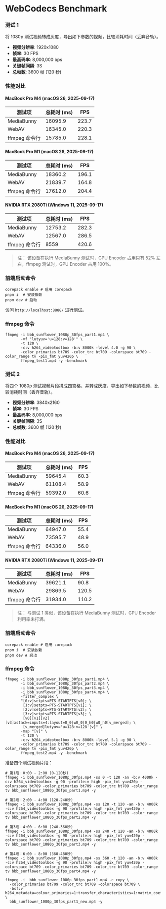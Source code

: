 # WebCodecs Benchmark

### 测试 1

将 1080p 测试视频转成灰度，导出如下参数的视频，比较消耗时间（丢弃音轨）。

- **视频分辨率**: 1920x1080
- **帧率**: 30 FPS
- **最高码率**: 8,000,000 bps
- **关键帧间隔**: 3S
- **总帧数**: 3600 帧 (120 秒)

### 性能对比

#### MacBook Pro M4 (macOS 26, 2025-09-17)

| 测试项        | 总耗时 (ms) | FPS   |
| ------------- | ----------- | ----- |
| MediaBunny    | 16095.9     | 223.7 |
| WebAV         | 16345.0     | 220.3 |
| ffmpeg 命令行 | 15785.0     | 228.1 |

#### MacBook Pro M1 (macOS 26, 2025-09-17)

| 测试项        | 总耗时 (ms) | FPS   |
| ------------- | ----------- | ----- |
| MediaBunny    | 18360.2     | 196.1 |
| WebAV         | 21839.7     | 164.8 |
| ffmpeg 命令行 | 17612.0     | 204.4 |

#### NVIDIA RTX 2080Ti (Windows 11, 2025-09-17)

| 测试项        | 总耗时 (ms) | FPS   |
| ------------- | ----------- | ----- |
| MediaBunny    | 12753.2     | 282.3 |
| WebAV         | 12567.0     | 286.5 |
| ffmpeg 命令行 | 8559        | 420.6 |

> 注： 该设备在执行 MediaBunny 测试时，GPU Encoder 占用只有 52% 左右，ffmpeg 测试时，GPU Encoder 占用 100%。

### 前端启动命令

```
corepack enable # 启用 corepack
pnpm i  # 安装依赖
pnpm dev # 启动
```

访问 `http://localhost:8888/` 进行测试。

### ffmpeg 命令

```
ffmpeg -i bbb_sunflower_1080p_30fps_part1.mp4 \
       -vf "lutyuv='u=128:v=128'" \
       -t 120 \
       -c:v h264_videotoolbox -b:v 8000k -level 4.0 -g 90 \
       -color_primaries bt709 -color_trc bt709 -colorspace bt709 -color_range tv -pix_fmt yuv420p \
       ffmpeg_test1.mp4 -y -benchmark
```

### 测试 2

将四个 1080p 测试视频片段拼成四宫格，并转成灰度，导出如下参数的视频，比较消耗时间（丢弃音轨）。

- **视频分辨率**: 3840x2160
- **帧率**: 30 FPS
- **最高码率**: 8,000,000 bps
- **关键帧间隔**: 3S
- **总帧数**: 3600 帧 (120 秒)

### 性能对比

#### MacBook Pro M4 (macOS 26, 2025-09-17)

| 测试项        | 总耗时 (ms) | FPS  |
| ------------- | ----------- | ---- |
| MediaBunny    | 59645.4     | 60.3 |
| WebAV         | 61108.4     | 58.9 |
| ffmpeg 命令行 | 59392.0     | 60.6 |

#### MacBook Pro M1 (macOS 26, 2025-09-17)

| 测试项        | 总耗时 (ms) | FPS  |
| ------------- | ----------- | ---- |
| MediaBunny    | 64947.0     | 55.4 |
| WebAV         | 73595.7     | 48.9 |
| ffmpeg 命令行 | 64336.0     | 56.0 |

#### NVIDIA RTX 2080Ti (Windows 11, 2025-09-17)

| 测试项        | 总耗时 (ms) | FPS   |
| ------------- | ----------- | ----- |
| MediaBunny    | 39621.1     | 90.8  |
| WebAV         | 29869.5     | 120.5 |
| ffmpeg 命令行 | 31934.0     | 110.2 |

> 注： 与测试 1 类似，该设备在执行 MediaBunny 测试时，GPU Encoder 利用率未打满。

### 前端启动命令

```
corepack enable # 启用 corepack
pnpm i  # 安装依赖
pnpm dev # 启动
```

### ffmpeg 命令

```
ffmpeg -i bbb_sunflower_1080p_30fps_part1.mp4 \
       -i bbb_sunflower_1080p_30fps_part2.mp4 \
       -i bbb_sunflower_1080p_30fps_part3.mp4 \
       -i bbb_sunflower_1080p_30fps_part4.mp4 \
       -filter_complex \
       "[0:v]setpts=PTS-STARTPTS[v0]; \
        [1:v]setpts=PTS-STARTPTS[v1]; \
        [2:v]setpts=PTS-STARTPTS[v2]; \
        [3:v]setpts=PTS-STARTPTS[v3]; \
        [v0][v1][v2][v3]xstack=inputs=4:layout=0_0|w0_0|0_h0|w0_h0[v_merged]; \
        [v_merged]lutyuv='u=128:v=128'[v]" \
       -map "[v]" \
       -t 120 \
       -c:v h264_videotoolbox -b:v 8000k -level 5.1 -g 90 \
       -color_primaries bt709 -color_trc bt709 -colorspace bt709 -color_range tv -pix_fmt yuv420p \
       ffmpeg_test2.mp4 -y -benchmark
```

准备四个测试视频片段：

```
# 第1段：0:00 - 2:00 (0-120秒)
ffmpeg -i bbb_sunflower_1080p_30fps.mp4 -ss 0 -t 120 -an -b:v 4000k -c:v h264_videotoolbox -g 90 -profile:v high -pix_fmt yuv420p -colorspace bt709 -color_primaries bt709 -color_trc bt709 -color_range tv bbb_sunflower_1080p_30fps_part1.mp4 -y

# 第2段：2:00 - 4:00 (120-240秒)
ffmpeg -i bbb_sunflower_1080p_30fps.mp4 -ss 120 -t 120 -an -b:v 4000k -c:v h264_videotoolbox -g 90 -profile:v high -pix_fmt yuv420p -colorspace bt709 -color_primaries bt709 -color_trc bt709 -color_range tv bbb_sunflower_1080p_30fps_part2.mp4 -y

# 第3段：4:00 - 6:00 (240-360秒)
ffmpeg -i bbb_sunflower_1080p_30fps.mp4 -ss 240 -t 120 -an -b:v 4000k -c:v h264_videotoolbox -g 90 -profile:v high -pix_fmt yuv420p -colorspace bt709 -color_primaries bt709 -color_trc bt709 -color_range tv bbb_sunflower_1080p_30fps_part3.mp4 -y

# 第4段：6:00 - 8:00 (360-480秒)
ffmpeg -i bbb_sunflower_1080p_30fps.mp4 -ss 360 -t 120 -an -b:v 4000k -c:v h264_videotoolbox -g 90 -profile:v high -pix_fmt yuv420p -colorspace bt709 -color_primaries bt709 -color_trc bt709 -color_range tv bbb_sunflower_1080p_30fps_part4.mp4 -y
```

```
ffmpeg -i  bbb_sunflower_1080p_30fps_part1.mp4 -c copy \
  -color_primaries bt709 -color_trc bt709 -colorspace bt709 \
  -bsf:v h264_metadata=colour_primaries=1:transfer_characteristics=1:matrix_coefficients=1 \
  bbb_sunflower_1080p_30fps_part1_new.mp4 -y
```
